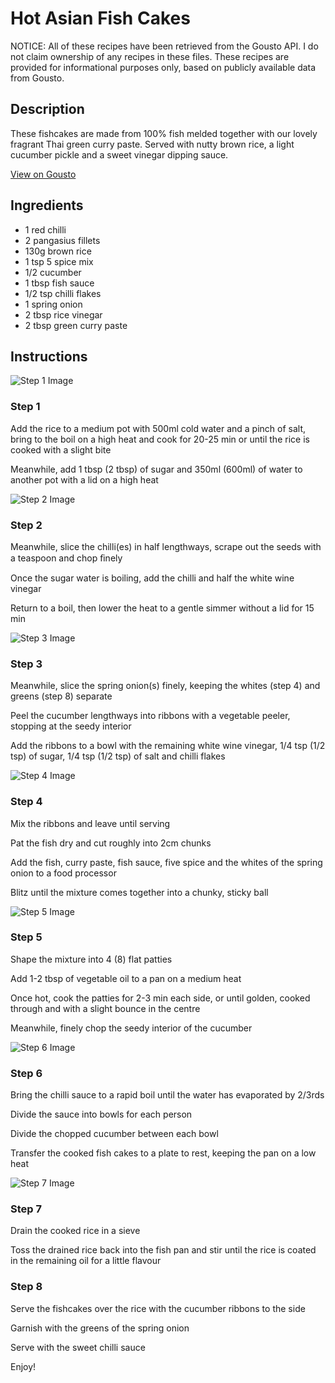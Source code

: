 # Hot Asian Fish Cakes

NOTICE: All of these recipes have been retrieved from the Gousto API. I do not claim ownership of any recipes in these files. These recipes are provided for informational purposes only, based on publicly available data from Gousto.

## Description

These fishcakes are made from 100% fish melded together with our lovely fragrant Thai green curry paste. Served with nutty brown rice, a light cucumber pickle and a sweet vinegar dipping sauce.

[View on Gousto](https://www.gousto.co.uk/recipes/cookbook/hot-asian-fish-cakes)

## Ingredients

- 1 red chilli 
- 2 pangasius fillets
- 130g brown rice
- 1 tsp 5 spice mix
- 1/2 cucumber
- 1 tbsp fish sauce
- 1/2 tsp chilli flakes
- 1 spring onion
- 2 tbsp rice vinegar
- 2 tbsp green curry paste

## Instructions

![Step 1 Image](https://production-media.gousto.co.uk/cms/recipe-step-image/444.-step--1-x200.jpg)

### Step 1

Add the rice to a medium pot with 500ml cold water and a pinch of salt, bring to the boil on a high heat and cook for 20-25 min or until the rice is cooked with a slight bite


Meanwhile, add 1 tbsp <span class="text-danger">(2 tbsp)</span> of sugar and 350ml <span class="text-danger">(600ml)</span> of water to another pot with a lid on a high heat

![Step 2 Image](https://production-media.gousto.co.uk/cms/recipe-step-image/444.-step--2-x200.jpg)

### Step 2

Meanwhile, slice the chilli<span class="text-danger">(es)</span> in half lengthways, scrape out the seeds with a teaspoon and chop ﬁnely


Once the sugar water is boiling, add the chilli and half the white wine vinegar


Return to a boil, then lower the heat to a gentle simmer without a lid for 15 min

![Step 3 Image](https://production-media.gousto.co.uk/cms/recipe-step-image/444.-step--3-x200.jpg)

### Step 3

Meanwhile, slice the spring onion<span class="text-danger">(s)</span> finely, keeping the whites (step 4) and greens (step 8) separate


Peel the cucumber lengthways into ribbons with a vegetable peeler, stopping at the seedy interior


Add the ribbons to a bowl with the remaining white wine vinegar, 1/4 tsp <span class="text-danger">(1/2 tsp)</span> of sugar, 1/4 tsp<span class="text-danger"> (1/2 tsp)</span> of salt and chilli flakes

![Step 4 Image](https://production-media.gousto.co.uk/cms/recipe-step-image/444.-step--4-x200.jpg)

### Step 4

Mix the ribbons and leave until serving


Pat the fish dry and cut roughly into 2cm chunks


Add the fish, curry paste, fish sauce, five spice and the whites of the spring onion to a food processor


Blitz until the mixture comes together into a chunky, sticky ball

![Step 5 Image](https://production-media.gousto.co.uk/cms/recipe-step-image/444.-step--5-x200.jpg)

### Step 5

Shape the mixture into 4<span class="text-danger"> (8)</span> flat patties


Add 1-2 tbsp of vegetable oil to a pan on a medium heat


Once hot, cook the patties for 2-3 min each side, or until golden, cooked through and with a slight bounce in the centre


Meanwhile, finely chop the seedy interior of the cucumber

![Step 6 Image](https://production-media.gousto.co.uk/cms/recipe-step-image/444.-step--6-x200.jpg)

### Step 6

Bring the chilli sauce to a rapid boil until the water has evaporated by 2/3rds


Divide the sauce into bowls for each person


Divide the chopped cucumber between each bowl


Transfer the cooked fish cakes to a plate to rest, keeping the pan on a low heat

![Step 7 Image](https://production-media.gousto.co.uk/cms/recipe-step-image/444.-step--7-x200.jpg)

### Step 7

Drain the cooked rice in a sieve


Toss the drained rice back into the fish pan and stir until the rice is coated in the remaining oil for a little flavour

### Step 8

Serve the fishcakes over the rice with the cucumber ribbons to the side


Garnish with the greens of the spring onion


Serve with the sweet chilli sauce


Enjoy!

